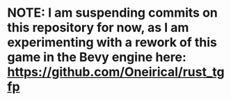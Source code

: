 # NOTE: I am suspending commits on this repository for now, as I am experimenting with a rework of this game in the Bevy engine here: https://github.com/Oneirical/rust_tgfp
